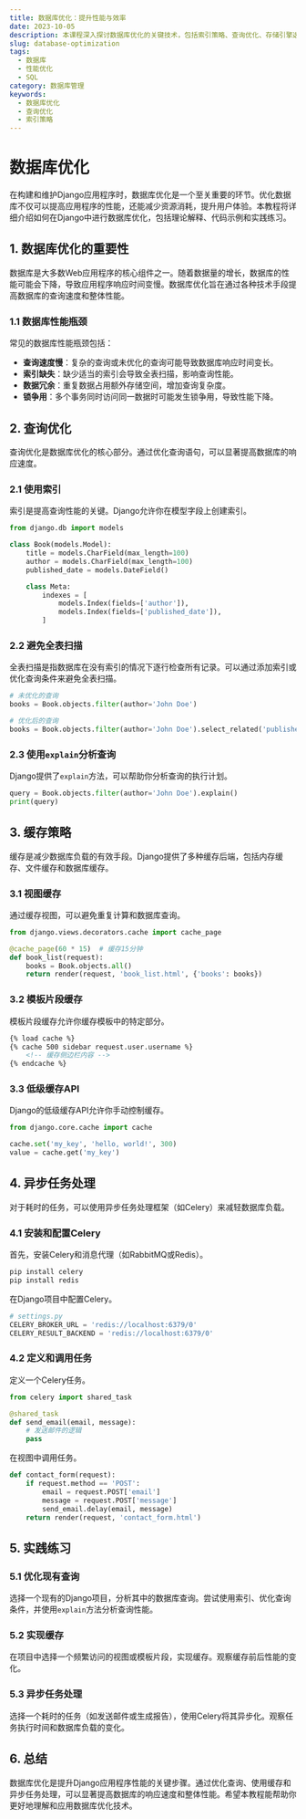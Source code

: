 ```yaml
---
title: 数据库优化：提升性能与效率
date: 2023-10-05
description: 本课程深入探讨数据库优化的关键技术，包括索引策略、查询优化、存储引擎选择等，帮助开发者提升数据库性能和效率。
slug: database-optimization
tags:
  - 数据库
  - 性能优化
  - SQL
category: 数据库管理
keywords:
  - 数据库优化
  - 查询优化
  - 索引策略
---
```


# 数据库优化

在构建和维护Django应用程序时，数据库优化是一个至关重要的环节。优化数据库不仅可以提高应用程序的性能，还能减少资源消耗，提升用户体验。本教程将详细介绍如何在Django中进行数据库优化，包括理论解释、代码示例和实践练习。

## 1. 数据库优化的重要性

数据库是大多数Web应用程序的核心组件之一。随着数据量的增长，数据库的性能可能会下降，导致应用程序响应时间变慢。数据库优化旨在通过各种技术手段提高数据库的查询速度和整体性能。

### 1.1 数据库性能瓶颈

常见的数据库性能瓶颈包括：
- **查询速度慢**：复杂的查询或未优化的查询可能导致数据库响应时间变长。
- **索引缺失**：缺少适当的索引会导致全表扫描，影响查询性能。
- **数据冗余**：重复数据占用额外存储空间，增加查询复杂度。
- **锁争用**：多个事务同时访问同一数据时可能发生锁争用，导致性能下降。

## 2. 查询优化

查询优化是数据库优化的核心部分。通过优化查询语句，可以显著提高数据库的响应速度。

### 2.1 使用索引

索引是提高查询性能的关键。Django允许你在模型字段上创建索引。

```python
from django.db import models

class Book(models.Model):
    title = models.CharField(max_length=100)
    author = models.CharField(max_length=100)
    published_date = models.DateField()

    class Meta:
        indexes = [
            models.Index(fields=['author']),
            models.Index(fields=['published_date']),
        ]
```

### 2.2 避免全表扫描

全表扫描是指数据库在没有索引的情况下逐行检查所有记录。可以通过添加索引或优化查询条件来避免全表扫描。

```python
# 未优化的查询
books = Book.objects.filter(author='John Doe')

# 优化后的查询
books = Book.objects.filter(author='John Doe').select_related('publisher')
```

### 2.3 使用`explain`分析查询

Django提供了`explain`方法，可以帮助你分析查询的执行计划。

```python
query = Book.objects.filter(author='John Doe').explain()
print(query)
```

## 3. 缓存策略

缓存是减少数据库负载的有效手段。Django提供了多种缓存后端，包括内存缓存、文件缓存和数据库缓存。

### 3.1 视图缓存

通过缓存视图，可以避免重复计算和数据库查询。

```python
from django.views.decorators.cache import cache_page

@cache_page(60 * 15)  # 缓存15分钟
def book_list(request):
    books = Book.objects.all()
    return render(request, 'book_list.html', {'books': books})
```

### 3.2 模板片段缓存

模板片段缓存允许你缓存模板中的特定部分。

```html
{% load cache %}
{% cache 500 sidebar request.user.username %}
    <!-- 缓存侧边栏内容 -->
{% endcache %}
```

### 3.3 低级缓存API

Django的低级缓存API允许你手动控制缓存。

```python
from django.core.cache import cache

cache.set('my_key', 'hello, world!', 300)
value = cache.get('my_key')
```

## 4. 异步任务处理

对于耗时的任务，可以使用异步任务处理框架（如Celery）来减轻数据库负载。

### 4.1 安装和配置Celery

首先，安装Celery和消息代理（如RabbitMQ或Redis）。

```bash
pip install celery
pip install redis
```

在Django项目中配置Celery。

```python
# settings.py
CELERY_BROKER_URL = 'redis://localhost:6379/0'
CELERY_RESULT_BACKEND = 'redis://localhost:6379/0'
```

### 4.2 定义和调用任务

定义一个Celery任务。

```python
from celery import shared_task

@shared_task
def send_email(email, message):
    # 发送邮件的逻辑
    pass
```

在视图中调用任务。

```python
def contact_form(request):
    if request.method == 'POST':
        email = request.POST['email']
        message = request.POST['message']
        send_email.delay(email, message)
    return render(request, 'contact_form.html')
```

## 5. 实践练习

### 5.1 优化现有查询

选择一个现有的Django项目，分析其中的数据库查询。尝试使用索引、优化查询条件，并使用`explain`方法分析查询性能。

### 5.2 实现缓存

在项目中选择一个频繁访问的视图或模板片段，实现缓存。观察缓存前后性能的变化。

### 5.3 异步任务处理

选择一个耗时的任务（如发送邮件或生成报告），使用Celery将其异步化。观察任务执行时间和数据库负载的变化。

## 6. 总结

数据库优化是提升Django应用程序性能的关键步骤。通过优化查询、使用缓存和异步任务处理，可以显著提高数据库的响应速度和整体性能。希望本教程能帮助你更好地理解和应用数据库优化技术。
